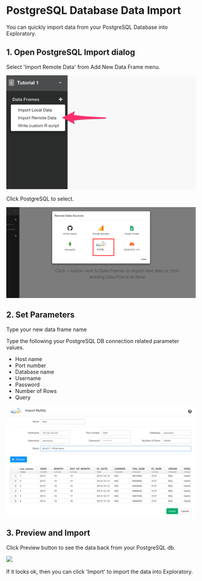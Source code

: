 # PostgreSQL Database Data Import

You can quickly import data from your PostgreSQL Database into Exploratory.

## 1. Open PostgreSQL Import dialog

Select 'Import Remote Data' from Add New Data Frame menu.

![](images/import-remote-data.png)

Click PostgreSQL to select.

![](images/mysql.png)

## 2. Set Parameters

Type your new data frame name

Type the following your PostgreSQL DB connection related parameter values.

- Host name
- Port number
- Database name
- Username
- Password
- Number of Rows
- Query

![](images/mysql2.png)

## 3. Preview and Import

Click Preview button to see the data back from your PostgreSQL db.

![](images/mysq2.png)

If it looks ok, then you can click 'Import' to import the data into Exploratory.

